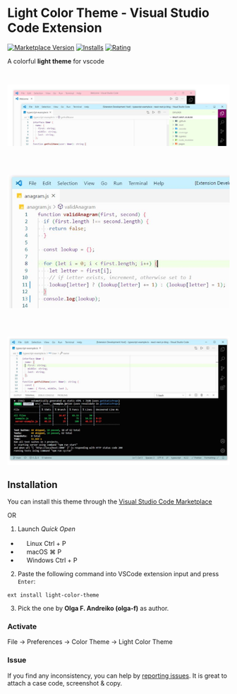 # Light Color Theme - Visual Studio Code Extension

[![Marketplace Version](https://vsmarketplacebadge.apphb.com/version-short/olga-f.light-color-theme.svg)](https://marketplace.visualstudio.com/items?itemName=olga-f.light-color-theme) [![Installs](https://vsmarketplacebadge.apphb.com/installs-short/olga-f.light-color-theme.svg)](https://marketplace.visualstudio.com/items?itemName=olga-f.light-color-theme) [![Rating](https://vsmarketplacebadge.apphb.com/rating-short/olga-f.light-color-theme.svg)](https://marketplace.visualstudio.com/items?itemName=olga-f.light-color-theme) 


A colorful **light theme** for vscode

<br/>

![](https://github.com/olga-f/light-color-theme/raw/master/images/color.JPG)

<br/>
<br/>

![](https://github.com/olga-f/light-color-theme/raw/master/images/code.JPG)

<br/>
<br/>

![](https://github.com/olga-f/light-color-theme/raw/master/images/terminal.JPG)

## Installation

You can install this theme through the [Visual Studio Code Marketplace](https://marketplace.visualstudio.com/items?itemName=olga-f.light-color-theme)

OR

1. Launch _Quick Open_

- <img src="https://www.kernel.org/theme/images/logos/favicon.png" width=16 height=16 /> Linux Ctrl + P
- <img src="https://developer.apple.com/favicon.ico" width=16 height=16 /> macOS ⌘ P
- <img src="https://www.microsoft.com/favicon.ico" width=16 height=16 /> Windows Ctrl + P

2. Paste the following command into VSCode extension input and press `Enter`:

```shell
ext install light-color-theme
```

3. Pick the one by **Olga F. Andreiko (olga-f)** as author.

### Activate

File → Preferences → Color Theme → Light Color Theme

### Issue

If you find any inconsistency, you can help by [reporting issues](https://github.com/olga-f/light-color-theme/issues).
It is great to attach a case code, screenshot & copy.
